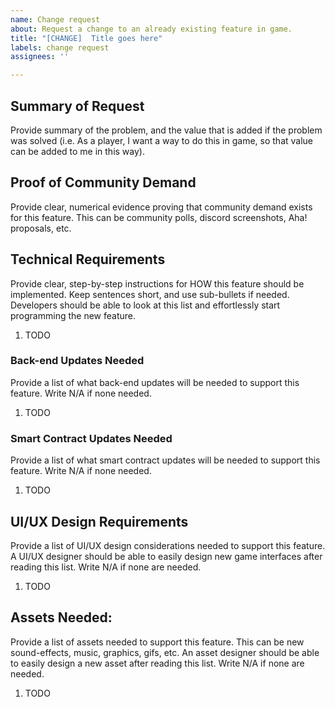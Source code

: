 ```yaml
---
name: Change request
about: Request a change to an already existing feature in game.
title: "[CHANGE]  Title goes here"
labels: change request
assignees: ''

---
```


## Summary of Request

Provide summary of the problem, and the value that is added if the problem was solved (i.e. As a player, I want a way to do this in game, so that value can be added to me in this way).

## Proof of Community Demand

Provide clear, numerical evidence proving that community demand exists for this feature. This can be community polls, discord screenshots, Aha! proposals, etc.

## Technical Requirements

Provide clear, step-by-step instructions for HOW this feature should be implemented. Keep sentences short, and use sub-bullets if needed. Developers should be able to look at this list and effortlessly start programming the new feature.

1. TODO

### Back-end Updates Needed

Provide a list of what back-end updates will be needed to support this feature. Write N/A if none needed.

1. TODO

### Smart Contract Updates Needed

Provide a list of what smart contract updates will be needed to support this feature. Write N/A if none needed.

1. TODO

## UI/UX Design Requirements

Provide a list of UI/UX design considerations needed to support this feature. A UI/UX designer should be able to easily design new game interfaces after reading this list. Write N/A if none are needed.

1. TODO

## Assets Needed:

Provide a list of assets needed to support this feature. This can be new sound-effects, music, graphics, gifs, etc. An asset designer should be able to easily design a new asset after reading this list. Write N/A if none are needed.

1. TODO
